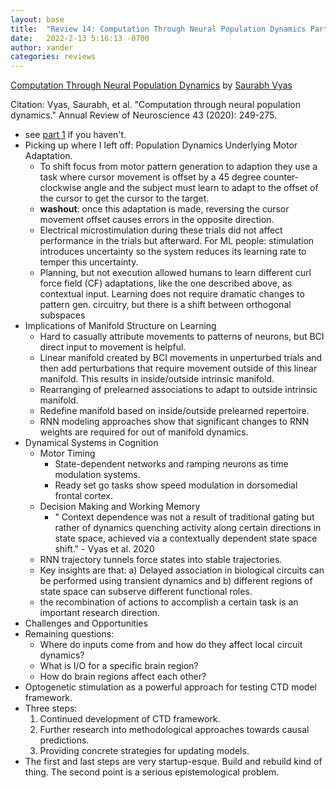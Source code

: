 ```yaml
---
layout: base
title:  "Review 14: Computation Through Neural Population Dynamics Part 2"
date:   2022-2-13 5:16:13 -0700
author: xander
categories: reviews
---
```


[Computation Through Neural Population Dynamics](https://www.annualreviews.org/doi/pdf/10.1146/annurev-neuro-092619-094115) by [Saurabh Vyas](https://smvyas.github.io/)

Citation: Vyas, Saurabh, et al. "Computation through neural population dynamics." Annual Review of Neuroscience 43 (2020): 249-275.

- see [part 1](https://xanderladd.github.io/reviews/review13/) if you haven't.
- Picking up where I left off: Population Dynamics Underlying Motor Adaptation.
    - To shift focus from motor pattern generation to adaption they use a task where cursor movement is offset by a 45 degree counter-clockwise angle and the subject must learn to adapt to the offset of the cursor to get the cursor to the target.
    - **washout**: once this adaptation is made, reversing the cursor movement offset causes errors in the opposite direction.
    - Electrical microstimulation during these trials did not affect performance in the trials but afterward. For ML people: stimulation introduces uncertainty so the system reduces its learning rate to temper this uncertainty.
    - Planning, but not execution allowed humans to learn different curl force field (CF) adaptations, like the one described above, as contextual input. Learning does not require dramatic changes to pattern gen. circuitry, but there is a shift between orthogonal subspaces 
- Implications of Manifold Structure on Learning
    - Hard to casually attribute movements to patterns of neurons, but BCI direct input to movement is helpful.
    - Linear manifold created by BCI movements in unperturbed trials and then add perturbations that require movement outside of this linear manifold. This results in inside/outside intrinsic manifold.
    - Rearranging of prelearned associations to adapt to outside intrinsic manifold.
    - Redefine manifold based on inside/outside prelearned repertoire.
    - RNN modeling approaches show that significant changes to RNN weights are required for out of manifold dynamics.
- Dynamical Systems in Cognition
    - Motor Timing
        - State-dependent networks and ramping neurons as time modulation systems.
        - Ready set go tasks show speed modulation in dorsomedial frontal cortex.
    - Decision Making and Working Memory
        - " Context dependence was not a result of traditional gating but rather of dynamics quenching activity along certain directions in state space, achieved via a contextually dependent state space shift." - Vyas et al. 2020
    - RNN trajectory tunnels force states into stable trajectories.
    - Key insights are that: a) Delayed association in biological circuits can be performed using transient dynamics and b) different regions of state space can subserve different functional roles.
    - the recombination of actions to accomplish a certain task is an important research direction.
- Challenges and Opportunities
- Remaining questions:
    - Where do inputs come from and how do they affect local circuit dynamics?
    - What is I/O for a specific brain region?
    - How do brain regions affect each other?
- Optogenetic stimulation as a powerful approach for testing CTD model framework.
-  Three steps:
    1. Continued development of CTD framework.
    2. Further research into methodological approaches towards causal predictions.
    3. Providing concrete strategies for updating models.
- The first and last steps are very startup-esque. Build and rebuild kind of thing. The second point is a serious epistemological problem.

